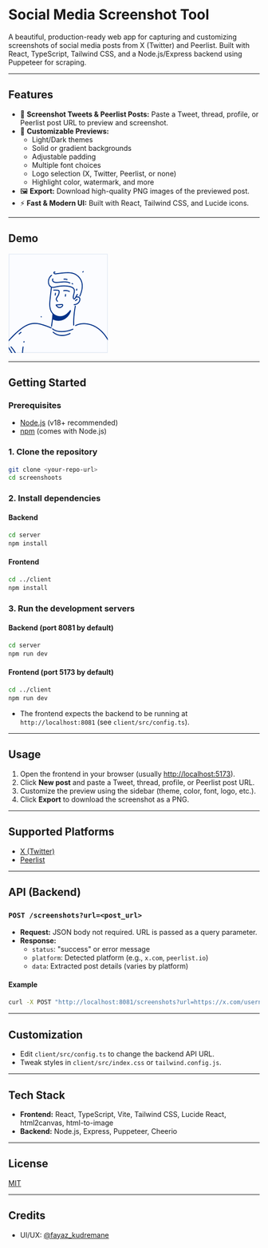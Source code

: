 # Social Media Screenshot Tool

A beautiful, production-ready web app for capturing and customizing screenshots of social media posts from X (Twitter) and Peerlist. Built with React, TypeScript, Tailwind CSS, and a Node.js/Express backend using Puppeteer for scraping.

---

## Features

- 📸 **Screenshot Tweets & Peerlist Posts:** Paste a Tweet, thread, profile, or Peerlist post URL to preview and screenshot.
- 🎨 **Customizable Previews:**
  - Light/Dark themes
  - Solid or gradient backgrounds
  - Adjustable padding
  - Multiple font choices
  - Logo selection (X, Twitter, Peerlist, or none)
  - Highlight color, watermark, and more
- 🖼️ **Export:** Download high-quality PNG images of the previewed post.
- ⚡ **Fast & Modern UI:** Built with React, Tailwind CSS, and Lucide icons.

---

## Demo

![screenshot demo](client/src/assets/avatar1.png)

---

## Getting Started

### Prerequisites
- [Node.js](https://nodejs.org/) (v18+ recommended)
- [npm](https://www.npmjs.com/) (comes with Node.js)

### 1. Clone the repository
```bash
git clone <your-repo-url>
cd screenshoots
```

### 2. Install dependencies
#### Backend
```bash
cd server
npm install
```
#### Frontend
```bash
cd ../client
npm install
```

### 3. Run the development servers
#### Backend (port 8081 by default)
```bash
cd server
npm run dev
```
#### Frontend (port 5173 by default)
```bash
cd ../client
npm run dev
```

- The frontend expects the backend to be running at `http://localhost:8081` (see `client/src/config.ts`).

---

## Usage

1. Open the frontend in your browser (usually [http://localhost:5173](http://localhost:5173)).
2. Click **New post** and paste a Tweet, thread, profile, or Peerlist post URL.
3. Customize the preview using the sidebar (theme, color, font, logo, etc.).
4. Click **Export** to download the screenshot as a PNG.

---

## Supported Platforms
- [X (Twitter)](https://x.com)
- [Peerlist](https://peerlist.io)

---

## API (Backend)

### `POST /screenshots?url=<post_url>`
- **Request:** JSON body not required. URL is passed as a query parameter.
- **Response:**
  - `status`: "success" or error message
  - `platform`: Detected platform (e.g., `x.com`, `peerlist.io`)
  - `data`: Extracted post details (varies by platform)

#### Example
```bash
curl -X POST "http://localhost:8081/screenshots?url=https://x.com/username/status/1234567890"
```

---

## Customization
- Edit `client/src/config.ts` to change the backend API URL.
- Tweak styles in `client/src/index.css` or `tailwind.config.js`.

---

## Tech Stack
- **Frontend:** React, TypeScript, Vite, Tailwind CSS, Lucide React, html2canvas, html-to-image
- **Backend:** Node.js, Express, Puppeteer, Cheerio

---

## License

[MIT](LICENSE)

---

## Credits
- UI/UX: [@fayaz_kudremane](https://x.com/fayaz_kudremane/) 